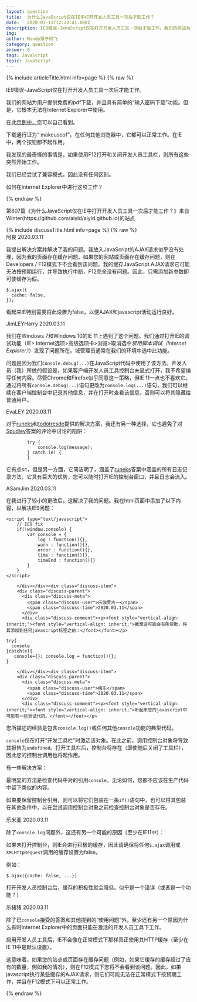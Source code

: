 ```yaml
---
layout: question
title:  为什么JavaScript仅在IE中打开开发人员工具一次后才能工作？
date:   2020-03-11T12:22:41.000Z
description: IE9错误-JavaScript仅在打开开发人员工具一次后才能工作。我们的网站为用户提供免费的pdf下载，并且具有简单的“输入密码下载”功能。但是，它...
img: 
author: Mandy猴子阿飞
category: question
answer: 8
tags: JavaScript
topic: JavaScript
---
```

<div class="article-root">
  <div class="article">
    {% include articleTitle.html info=page %}
    {% raw %}
    <div class="article-content"><p><font style="vertical-align: inherit;"><font style="vertical-align: inherit;">IE9错误-JavaScript仅在打开开发人员工具一次后才能工作。</font></font></p>

<p><font style="vertical-align: inherit;"><font style="vertical-align: inherit;">我们的网站为用户提供免费的pdf下载，并且具有简单的“输入密码下载”功能。</font><font style="vertical-align: inherit;">但是，它根本无法在Internet Explorer中使用。</font></font></p>

<p><font style="vertical-align: inherit;"><font style="vertical-align: inherit;">在此</font></font><a href="http://www.makeuseof.com/pages/how-to-use-virtual-box"><font style="vertical-align: inherit;"><font style="vertical-align: inherit;">示例中，</font></font></a><font style="vertical-align: inherit;"><font style="vertical-align: inherit;">您可以自己看到</font><font style="vertical-align: inherit;">。</font></font></p>

<p><font style="vertical-align: inherit;"><font style="vertical-align: inherit;">下载通行证为“ makeuseof”。</font><font style="vertical-align: inherit;">在任何其他浏览器中，它都可以正常工作。</font><font style="vertical-align: inherit;">在IE中，两个按钮都不起作用。</font></font></p>

<p><font style="vertical-align: inherit;"><font style="vertical-align: inherit;">我发现的最奇怪的事情是，如果使用F12打开和关闭开发人员工具栏，则所有这些突然开始工作。 </font></font></p>

<p><font style="vertical-align: inherit;"><font style="vertical-align: inherit;">我们已经尝试了兼容模式，因此没有任何区别。</font></font></p>

<p><font style="vertical-align: inherit;"><font style="vertical-align: inherit;">如何在Internet Explorer中进行这项工作？</font></font></p></div>
    {% endraw %}
  </div>
  <p class="winter_mark">第807篇《为什么JavaScript仅在IE中打开开发人员工具一次后才能工作？》来自Winter(https://github.com/aiyld/aiyld.github.io)的站点</p>
  <div class="discuss-wrapper">
    {% include discussTitle.html info=page %}
    {% raw %}
    <div class="discuss-list">
    <div class="discuss-item">
        <div class="discuss-parent">
          <div class="discuss-meta">
            <span class="discuss-user">阿良</span>
            <span class="discuss-time">2020.03.11</span>
          </div>
          <div class="discuss-comment"><p><font style="vertical-align: inherit;"><font style="vertical-align: inherit;">我提出解决方案并解决了我的问题。</font><font style="vertical-align: inherit;">我放入JavaScript的AJAX请求似乎没有处理，因为我的页面存在缓存问题。</font><font style="vertical-align: inherit;">如果您的网站或页面存在缓存问题，则在Developers / F12模式下不会看到该问题。</font><font style="vertical-align: inherit;">我的缓存JavaScript AJAX请求它​​可能无法按预期运行，并导致执行中断，F12完全没有问题。</font><font style="vertical-align: inherit;">因此，只需添加新参数即可使缓存为假。</font></font></p>

<pre><code>$.ajax({<font></font>
  cache: false,<font></font>
});<font></font>
</code></pre>

<p><font style="vertical-align: inherit;"><font style="vertical-align: inherit;">看起来IE特别需要将此设置为false，以便AJAX和javascript活动运行良好。</font></font></p></div>
        </div></div><div class="discuss-item">
        <div class="discuss-parent">
          <div class="discuss-meta">
            <span class="discuss-user">JimLEYHarry</span>
            <span class="discuss-time">2020.03.11</span>
          </div>
          <div class="discuss-comment"><p><font style="vertical-align: inherit;"><font style="vertical-align: inherit;">我们在Windows 7和Windows 10的IE 11上遇到了这个问题。我们通过打开IE的调试功能（IE&gt; Internet选项&gt;高级选项卡&gt;浏览&gt;取消选中</font></font><em><font style="vertical-align: inherit;"><font style="vertical-align: inherit;">禁用脚本调试（Internet Explorer）</font></font></em><font style="vertical-align: inherit;"><font style="vertical-align: inherit;">）发现了问题所在。</font><font style="vertical-align: inherit;">域管理员通常在我们的环境中选中此功能。</font></font></p>

<p><font style="vertical-align: inherit;"><font style="vertical-align: inherit;">问题是因为我们</font></font><code>console.debug(...)</code><font style="vertical-align: inherit;"><font style="vertical-align: inherit;">在JavaScript代码</font><font style="vertical-align: inherit;">中使用了该</font><font style="vertical-align: inherit;">方法。</font><font style="vertical-align: inherit;">开发人员（我）所做的假设是，如果客户端开发人员工具控制台未显式打开，我不希望编写任何内容。</font><font style="vertical-align: inherit;">尽管Chrome和Firefox似乎同意这一策略，但IE 11一点也不喜欢它。</font><font style="vertical-align: inherit;">通过将所有</font></font><code>console.debug(...)</code><font style="vertical-align: inherit;"><font style="vertical-align: inherit;">语句</font><font style="vertical-align: inherit;">更改</font><font style="vertical-align: inherit;">为</font></font><code>console.log(...)</code><font style="vertical-align: inherit;"><font style="vertical-align: inherit;">语句，我们可以继续在客户端控制台中记录其他信息，并在打开时查看该信息，否则可以将其隐藏给普通用户。</font></font></p></div>
        </div></div><div class="discuss-item">
        <div class="discuss-parent">
          <div class="discuss-meta">
            <span class="discuss-user">EvaLEY</span>
            <span class="discuss-time">2020.03.11</span>
          </div>
          <div class="discuss-comment"><p><font style="vertical-align: inherit;"><font style="vertical-align: inherit;">对于</font></font><a href="https://stackoverflow.com/a/12307201/1845976"><font style="vertical-align: inherit;"><font style="vertical-align: inherit;">runeks</font></font></a><font style="vertical-align: inherit;"><font style="vertical-align: inherit;">和</font></font><a href="https://stackoverflow.com/a/10247139/1845976"><font style="vertical-align: inherit;"><font style="vertical-align: inherit;">todotresde</font></font></a><font style="vertical-align: inherit;"><font style="vertical-align: inherit;">提供的解决方案，我还有另一种选择，</font><font style="vertical-align: inherit;">它也避免了对</font></font><a href="https://stackoverflow.com/a/7742862/1845976"><font style="vertical-align: inherit;"><font style="vertical-align: inherit;">Spudley</font></font></a><font style="vertical-align: inherit;"><font style="vertical-align: inherit;">答案</font><font style="vertical-align: inherit;">的评论中讨论的陷阱</font><font style="vertical-align: inherit;">：</font></font></p>

<pre><code>        try {<font></font>
            console.log(message);<font></font>
        } catch (e) {<font></font>
        }<font></font>
</code></pre>

<p><font style="vertical-align: inherit;"><font style="vertical-align: inherit;">它有点sc，但是另一方面，它简洁明了，涵盖了</font></font><a href="https://stackoverflow.com/a/12307201/1845976"><font style="vertical-align: inherit;"><font style="vertical-align: inherit;">runeks</font></font></a><font style="vertical-align: inherit;"><font style="vertical-align: inherit;">答案中</font><font style="vertical-align: inherit;">涵盖的所有日志记录方法</font><font style="vertical-align: inherit;">，它具有巨大的优势，您可以随时打开IE的控制台窗口，并且日志会流入。</font></font></p></div>
        </div></div><div class="discuss-item">
        <div class="discuss-parent">
          <div class="discuss-meta">
            <span class="discuss-user">ASamJim</span>
            <span class="discuss-time">2020.03.11</span>
          </div>
          <div class="discuss-comment"><p><font style="vertical-align: inherit;"><font style="vertical-align: inherit;">在我进行了较小的更改后，这解决了我的问题。</font><font style="vertical-align: inherit;">我在html页面中添加了以下内容，以解决IE9问题：</font></font></p>

<pre><code>&lt;script type="text/javascript"&gt;<font></font>
    // IE9 fix<font></font>
    if(!window.console) {<font></font>
        var console = {<font></font>
            log : function(){},<font></font>
            warn : function(){},<font></font>
            error : function(){},<font></font>
            time : function(){},<font></font>
            timeEnd : function(){}<font></font>
        }<font></font>
    }<font></font>
&lt;/script&gt;<font></font>
</code></pre></div>
        </div></div><div class="discuss-item">
        <div class="discuss-parent">
          <div class="discuss-meta">
            <span class="discuss-user">乐伽罗古一</span>
            <span class="discuss-time">2020.03.11</span>
          </div>
          <div class="discuss-comment"><p><font style="vertical-align: inherit;"><font style="vertical-align: inherit;">我想这可能会有所帮助，将其添加到任何javascript标签之前：</font></font></p>

<pre><code>try{<font></font>
  console<font></font>
}catch(e){<font></font>
   console={}; console.log = function(){};<font></font>
}<font></font>
</code></pre></div>
        </div></div><div class="discuss-item">
        <div class="discuss-parent">
          <div class="discuss-meta">
            <span class="discuss-user">梅乐</span>
            <span class="discuss-time">2020.03.11</span>
          </div>
          <div class="discuss-comment"><p><font style="vertical-align: inherit;"><font style="vertical-align: inherit;">听起来您的javascript中可能有一些调试代码。</font></font></p>

<p><font style="vertical-align: inherit;"><font style="vertical-align: inherit;">您所描述的经验是包含</font></font><code>console.log()</code><font style="vertical-align: inherit;"><font style="vertical-align: inherit;">或任何其他</font></font><code>console</code><font style="vertical-align: inherit;"><font style="vertical-align: inherit;">功能的</font><font style="vertical-align: inherit;">典型代码</font><font style="vertical-align: inherit;">。</font></font></p>

<p><font style="vertical-align: inherit;"></font><code>console</code><font style="vertical-align: inherit;"><font style="vertical-align: inherit;">仅在打开“开发工具栏”时激活</font><font style="vertical-align: inherit;">该</font><font style="vertical-align: inherit;">对象。</font><font style="vertical-align: inherit;">在此之前，调用控制台对象将导致其报告为</font></font><code>undefined</code><font style="vertical-align: inherit;"><font style="vertical-align: inherit;">。</font><font style="vertical-align: inherit;">打开工具栏后，控制台将存在（即使随后关闭了工具栏），因此您的控制台调用也将起作用。</font></font></p>

<p><font style="vertical-align: inherit;"><font style="vertical-align: inherit;">有一些解决方案：</font></font></p>

<p><font style="vertical-align: inherit;"><font style="vertical-align: inherit;">最明显的方法是检查代码中对的引用</font></font><code>console</code><font style="vertical-align: inherit;"><font style="vertical-align: inherit;">。</font><font style="vertical-align: inherit;">无论如何，您都不应该在生产代码中留下类似的内容。</font></font></p>

<p><font style="vertical-align: inherit;"><font style="vertical-align: inherit;">如果要保留控制台引用，则可以将它们包装在一条</font></font><code>if()</code><font style="vertical-align: inherit;"><font style="vertical-align: inherit;">语句中</font><font style="vertical-align: inherit;">，也可以将其包装在</font><font style="vertical-align: inherit;">其他条件中，以在尝试调用控制台对象之前检查控制台对象是否存在。</font></font></p></div>
        </div></div><div class="discuss-item">
        <div class="discuss-parent">
          <div class="discuss-meta">
            <span class="discuss-user">乐米亚</span>
            <span class="discuss-time">2020.03.11</span>
          </div>
          <div class="discuss-comment"><p><font style="vertical-align: inherit;"><font style="vertical-align: inherit;">除了</font></font><code>console.log</code><font style="vertical-align: inherit;"><font style="vertical-align: inherit;">问题</font><font style="vertical-align: inherit;">外，这还有另一个可能的原因</font><font style="vertical-align: inherit;">（至少在IE11中）：</font></font></p>

<p><font style="vertical-align: inherit;"><font style="vertical-align: inherit;">如果未打开控制台，则IE会进行积极的缓存，因此请确保将任何</font></font><code>$.ajax</code><font style="vertical-align: inherit;"><font style="vertical-align: inherit;">调用或</font></font><code>XMLHttpRequest</code><font style="vertical-align: inherit;"><font style="vertical-align: inherit;">调用的缓存设置为false。</font></font></p>

<p><font style="vertical-align: inherit;"><font style="vertical-align: inherit;">例如：</font></font></p>

<pre><code>$.ajax({cache: false, ...})
</code></pre>

<p><font style="vertical-align: inherit;"><font style="vertical-align: inherit;">打开开发人员控制台后，缓存的积极性就会降低。</font><font style="vertical-align: inherit;">似乎是一个错误（或者是一个功能？）</font></font></p></div>
        </div></div><div class="discuss-item">
        <div class="discuss-parent">
          <div class="discuss-meta">
            <span class="discuss-user">乐猪猪</span>
            <span class="discuss-time">2020.03.11</span>
          </div>
          <div class="discuss-comment"><p><font style="vertical-align: inherit;"><font style="vertical-align: inherit;">除了已</font></font><code>console</code><font style="vertical-align: inherit;"><font style="vertical-align: inherit;">接受的答案和其他提到</font><font style="vertical-align: inherit;">的</font><font style="vertical-align: inherit;">“使用问题</font><font style="vertical-align: inherit;">”外</font><font style="vertical-align: inherit;">，至少还有另一个原因为什么有时Internet Explorer中的页面只能在激活的开发人员工具下工作。</font></font></p>

<p><font style="vertical-align: inherit;"><font style="vertical-align: inherit;">启用开发人员工具后，IE不会像在正常模式下那样真正使用其HTTP缓存（至少在IE 11中是默认设置）。</font></font></p>

<p><font style="vertical-align: inherit;"><font style="vertical-align: inherit;">这意味着，如果您的站点或页面存在缓存问题（例如，如果它缓存的缓存超过了应有的数量，例如我的情况），则在F12模式下您将不会看到该问题。</font><font style="vertical-align: inherit;">因此，如果javascript执行某些缓存的AJAX请求，则它们可能无法在正常模式下按预期工作，并且在F12模式下可以正常工作。</font></font></p></div>
        </div></div>
    </div>
    {% endraw %}
  </div>
<div>
